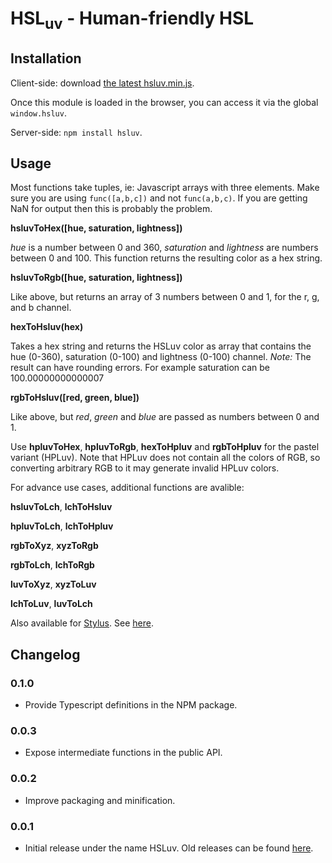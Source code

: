 # HSL<sub>uv</sub> - Human-friendly HSL

## Installation

Client-side: download [the latest hsluv.min.js](https://github.com/hsluv/hsluv/tree/master/javascript/dist).

Once this module is loaded in the browser, you can access it via the
global ``window.hsluv``.

Server-side: ``npm install hsluv``.

## Usage

Most functions take tuples, ie: Javascript arrays with three elements.  Make sure you are using
`func([a,b,c])` and not `func(a,b,c)`. If you are getting NaN for output then this is probably
the problem.

**hsluvToHex([hue, saturation, lightness])**

*hue* is a number between 0 and 360, *saturation* and *lightness* are
numbers between 0 and 100. This function returns the resulting color as
a hex string.

**hsluvToRgb([hue, saturation, lightness])**

Like above, but returns an array of 3 numbers between 0 and 1, for the
r, g, and b channel.

**hexToHsluv(hex)**

Takes a hex string and returns the HSLuv color as array that contains
the hue (0-360), saturation (0-100) and lightness (0-100) channel.
_Note:_ The result can have rounding errors. For example saturation can
be 100.00000000000007

**rgbToHsluv([red, green, blue])**

Like above, but *red*, *green* and *blue* are passed as numbers between
0 and 1.

Use **hpluvToHex**, **hpluvToRgb**, **hexToHpluv** and **rgbToHpluv** for
the pastel variant (HPLuv). Note that HPLuv does not contain all the colors
of RGB, so converting arbitrary RGB to it may generate invalid HPLuv colors.

For advance use cases, additional functions are avalible:

**hsluvToLch**, **lchToHsluv**

**hpluvToLch**, **lchToHpluv**

**rgbToXyz**, **xyzToRgb**

**rgbToLch**, **lchToRgb**

**luvToXyz**, **xyzToLuv**

**lchToLuv**, **luvToLch**

Also available for [Stylus](http://stylus-lang.com/). See
[here](https://github.com/hsluv/hsluv-stylus).

## Changelog

### 0.1.0

- Provide Typescript definitions in the NPM package.

### 0.0.3

- Expose intermediate functions in the public API.

### 0.0.2

- Improve packaging and minification.

### 0.0.1

- Initial release under the name HSLuv. Old releases can be found [here](https://www.npmjs.com/package/husl).
